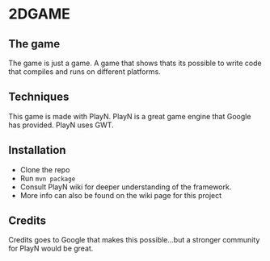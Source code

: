 2DGAME
======

## The game
The game is just a game. A game that shows thats its possible to write code that compiles and runs on different platforms. 

## Techniques 
This game is made with PlayN. PlayN is a great game engine that Google has provided. PlayN uses GWT.

## Installation
* Clone the repo
* Run `mvn package`
* Consult PlayN wiki for deeper understanding of the framework.
* More info can also be found on the wiki page for this project

## Credits
Credits goes to Google that makes this possible...but a stronger community for PlayN would be great.
